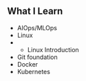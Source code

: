 ## What I Learn 

- AIOps/MLOps
- Linux
- - Linux Introduction
- Git foundation
- Docker
- Kubernetes
